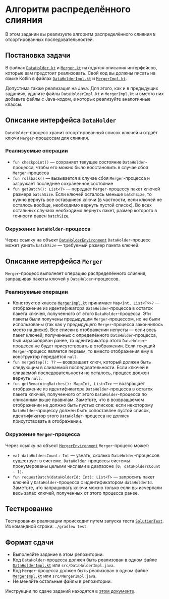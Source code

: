 # Алгоритм распределённого слияния

В этом задании вы реализуете алгоритм распределённого слияния `N` отсортированных последовательностей. 

## Постановка задачи

В файлах [`DataHolder.kt`](src/DataHolder.kt) и [`Merger.kt`](src/Merger.kt) находятся описания интерфейсов, которые вам предстоит 
реализовать.
Свой код вы должны писать на языке Kotlin в файлах [`DataHolderImpl.kt`](src/DataHolderImpl.kt) и [`MergerImpl.kt`](src/MergerImpl.kt). 

Допустима также реализация на Java. Для этого, как и в предыдущих заданиях, удалите файлы `DataHolderImpl.kt` и `MergerImpl.kt` и вместо них добавьте файлы с 
Java-кодом, в которых реализуйте аналогичные классы.

## Описание интерфейса `DataHolder`

`DataHolder`-процесс хранит отсортированный список ключей и отдаёт ключи `Merger`-процессам для слияния.

### Реализуемые операции

* `fun checkpoint()` &mdash; сохраняет текущее состояние `DataHolder`-процесса, чтобы его можно было восстановить в случае сбоя `Merger`-процесса
* `fun rollback()` &mdash; вызывается в случае сбоя `Merger`-процесса и загружает последнее сохранённое состояние
* `fun getBatch(): List<T>` &mdash; передаёт `Merger`-процессу пакет ключей размера `batchSize`. Если ключей осталось меньше `batchSize`, то нужно вернуть все оставшиеся ключи (в частности, если ключей не осталось вообще, необходимо вернуть пустой список). Во всех остальных случаях необходимо вернуть пакет, размер которого в точности равен `batchSize`.

### Окружение `DataHolder`-процесса

Через ссылку на объект [`DataHolderEnvironment`](src/system/DataHolderEnvironment.kt) `DataHolder`-процесс может узнать `batchSize` &mdash; требуемый размер пакета ключей.

## Описание интерфейса `Merger`

`Merger`-процесс выполняет операцию распределённого слияния, запрашивая пакеты ключей у `DataHolder`-процессов.

### Реализуемые операции

* Конструктор класса [`MergerImpl.kt`](src/MergerImpl.kt) принимает `Map<Int, List<T>>?` &mdash; отображение из идентификатора `DataHolder`-процесса в остаток пакета ключей, полученного от этого `DataHolder`-процесса. Эти пакеты были получены предыдущим `Merger`-процессом, но не были использованы (так как у предыдущего `Merger`-процесса закончилось место на диске). Все списки в отображении непусты &mdash; если весь пакет ключей, полученных с определённого `DataHolder`-процесса, был израсходован ранее, то идентификатор этого `DataHolder`-процесса не будет присутствовать в отображении. Если текущий `Merger`-процесс является первым, то вместо отображения ему в конструктор передаётся `null`.
* `fun mergeStep(): T?` &mdash; возвращает ключ, который должен быть следующим в сливаемой последовательности. Если ключей в сливаемой последовательности не осталось, процесс должен вернуть `null`.
* `fun getRemainingBatches(): Map<Int, List<T>>` &mdash; возвращает отображение из идентификатора `DataHolder`-процесса в остаток пакета ключей, полученного от этого `DataHolder`-процесса по описанным выше правилам. Заметьте, что в возвращаемом отображении не должно быть пустых списков: если некоторому `DataHolder`-процессу должен быть сопоставлен пустой список, идентификатор этого `DataHolder`-процесса не должен присутствовать в отображении.

### Окружение `Merger`-процесса

Через ссылку на объект [`MergerEnvironment`](src/system/MergerEnvironment.kt) `Merger`-процесс может:
* `val dataHoldersCount: Int` &mdash; узнать, сколько `DataHolder`-процессов существует в системе. `DataHolder`-процессы системы пронумерованы целыми числами в диапазоне `[0; dataHoldersCount - 1]`.
* `fun requestBatch(dataHolderId: Int): List<T>`  &mdash; запросить пакет ключей у `DataHolder`-процесса с идентификатором `dataHolderId`. Заметьте, что запрашивать ключи можно только если вы исчерпали весь запас ключей, полученных от этого процесса ранее.

## Тестирование

Тестирования реализации происходит путем запуска теста [`SolutionTest`](test/SolutionTest.kt).
Из командной строки: `./gradlew test`. 

## Формат сдачи

* Выполняйте задание в этом репозитории. 
* Код `DataHolder`-процесса должен быть реализован в одном файле [`DataHolderImpl.kt`](src/DataHolderImpl.kt) или
`src/DataHolderImpl.java`.
* Код `Merger`-процесса должен быть реализован в одном файле [`MergerImpl.kt`](src/MergerImpl.kt) или
`src/MergerImpl.java`.
* Не меняйте остальные файлы в репозитории.

Инструкции по сдаче заданий находятся в 
[этом документе](https://docs.google.com/document/d/1GQ0OI_OBkj4kyOvhgRXfacbTI9huF4XJDMOct0Lh5og). 


